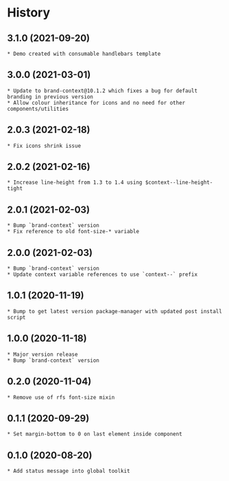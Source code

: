 # History

## 3.1.0 (2021-09-20)
    * Demo created with consumable handlebars template

## 3.0.0 (2021-03-01)
    * Update to brand-context@10.1.2 which fixes a bug for default branding in previous version
    * Allow colour inheritance for icons and no need for other components/utilities

## 2.0.3 (2021-02-18)
    * Fix icons shrink issue

## 2.0.2 (2021-02-16)
    * Increase line-height from 1.3 to 1.4 using $context--line-height-tight 

## 2.0.1 (2021-02-03)
    * Bump `brand-context` version
    * Fix reference to old font-size-* variable

## 2.0.0 (2021-02-03)
    * Bump `brand-context` version
    * Update context variable references to use `context--` prefix

## 1.0.1 (2020-11-19)
    * Bump to get latest version package-manager with updated post install script

## 1.0.0 (2020-11-18)
    * Major version release
    * Bump `brand-context` version

## 0.2.0 (2020-11-04)
    * Remove use of rfs font-size mixin

## 0.1.1 (2020-09-29)
    * Set margin-bottom to 0 on last element inside component 

## 0.1.0 (2020-08-20)
    * Add status message into global toolkit

